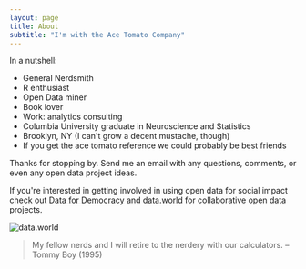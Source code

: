 ```yaml
---
layout: page
title: About
subtitle: "I'm with the Ace Tomato Company"
---
```


In a nutshell:
- General Nerdsmith
- R enthusiast
- Open Data miner
- Book lover
- Work: analytics consulting
- Columbia University graduate in Neuroscience and Statistics
- Brooklyn, NY (I can't grow a decent mustache, though)
- If you get the ace tomato reference we could probably be best friends

Thanks for stopping by. Send me an email with any questions, comments, or even any open data project ideas.

If you're interested in getting involved in using open data for social impact check out [Data for Democracy](https://datafordemocracy.org/) and [data.world](https://data.world) for collaborative open data projects.


![data.world](https://assets.data.world/assets/logo-full.5432118c2466c4b685e7cd5028850e02.svg)

>My fellow nerds and I will retire to the nerdery with our calculators. – Tommy Boy (1995)
